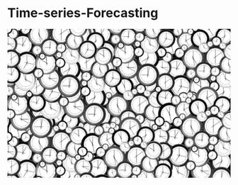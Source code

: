 # Time-series-Forecasting

![alt text](https://github.com/SimBoex/Time-series-Forecasting/blob/645663510c32d109566c21294b0abf8f2272605d/Folder_Image.jpg)
